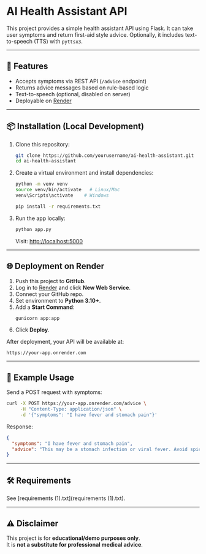 # AI Health Assistant API

This project provides a simple health assistant API using Flask. 
It can take user symptoms and return first-aid style advice. 
Optionally, it includes text-to-speech (TTS) with `pyttsx3`.

---

## 🚀 Features
- Accepts symptoms via REST API (`/advice` endpoint)
- Returns advice messages based on rule-based logic
- Text-to-speech (optional, disabled on server)
- Deployable on [Render](https://render.com)

---

## 📦 Installation (Local Development)

1. Clone this repository:
   ```bash
   git clone https://github.com/yourusername/ai-health-assistant.git
   cd ai-health-assistant
   ```

2. Create a virtual environment and install dependencies:
   ```bash
   python -m venv venv
   source venv/bin/activate   # Linux/Mac
   venv\Scripts\activate    # Windows

   pip install -r requirements.txt
   ```

3. Run the app locally:
   ```bash
   python app.py
   ```

   Visit: [http://localhost:5000](http://localhost:5000)

---

## 🌐 Deployment on Render

1. Push this project to **GitHub**.
2. Log in to [Render](https://render.com/) and click **New Web Service**.
3. Connect your GitHub repo.
4. Set environment to **Python 3.10+**.
5. Add a **Start Command**:
   ```bash
   gunicorn app:app
   ```
6. Click **Deploy**.

After deployment, your API will be available at:
```
https://your-app.onrender.com
```

---

## 📡 Example Usage

Send a POST request with symptoms:

```bash
curl -X POST https://your-app.onrender.com/advice \
     -H "Content-Type: application/json" \
     -d '{"symptoms": "I have fever and stomach pain"}'
```

Response:
```json
{
  "symptoms": "I have fever and stomach pain",
  "advice": "This may be a stomach infection or viral fever. Avoid spicy food, drink ORS, and rest well."
}
```

---

## 🛠 Requirements
See [requirements (1).txt](requirements (1).txt).

---

## ⚠️ Disclaimer
This project is for **educational/demo purposes only**.  
It is **not a substitute for professional medical advice**.
